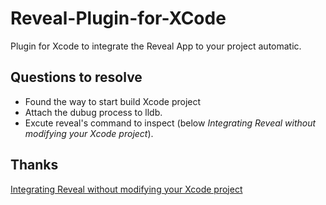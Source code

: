 Reveal-Plugin-for-XCode
=======================

Plugin for Xcode to integrate the Reveal App to your project automatic.

## Questions to resolve

+	Found the way to start build Xcode project
+	Attach the dubug process to lldb. 
+	Excute reveal's command to inspect (below *Integrating Reveal without modifying your Xcode project*). 

## Thanks

[Integrating Reveal without modifying your Xcode project](http://blog.ittybittyapps.com/blog/2013/11/07/integrating-reveal-without-modifying-your-xcode-project/)
